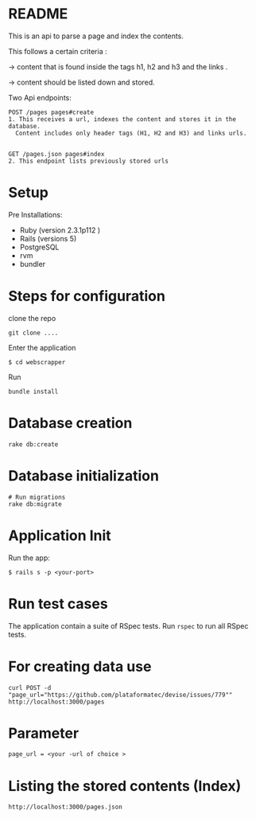 # README

This is an api to parse a page and index the contents. 

This follows a certain criteria :

-> content that is found inside the tags h1, h2 and h3 and the links .

-> content should be listed down and stored.


Two Api endpoints:

 ```
 POST /pages pages#create
1. This receives a url, indexes the content and stores it in the database.
   Content includes only header tags (H1, H2 and H3) and links urls.
  
  ```
   


```
GET /pages.json pages#index
2. This endpoint lists previously stored urls

 ``` 


Setup
=======
Pre Installations: 

- Ruby (version 2.3.1p112 )
- Rails (versions 5)
- PostgreSQL
- rvm
- bundler


Steps for configuration
=======================

clone the repo

`git clone ....`

Enter the application

`$ cd webscrapper`

Run 

`bundle install`


Database creation
=====================

```
rake db:create
```

Database initialization
=======================

```
# Run migrations
rake db:migrate
```

Application Init
=================

Run the app:
```
$ rails s -p <your-port>

```

Run test cases
================
The application contain a suite of RSpec tests.
Run `rspec` to run all RSpec tests.

For creating data use
======================
``` 
curl POST -d "page_url="https://github.com/plataformatec/devise/issues/779"" http://localhost:3000/pages

```
Parameter
===========

``` 
page_url = <your -url of choice >

```
Listing the stored contents (Index)
=====================================
```
http://localhost:3000/pages.json 

```

